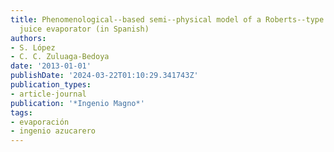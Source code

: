 ```yaml
---
title: Phenomenological--based semi--physical model of a Roberts--type sugar cane
  juice evaporator (in Spanish)
authors:
- S. López
- C. C. Zuluaga-Bedoya
date: '2013-01-01'
publishDate: '2024-03-22T01:10:29.341743Z'
publication_types:
- article-journal
publication: '*Ingenio Magno*'
tags:
- evaporación
- ingenio azucarero
---
```

